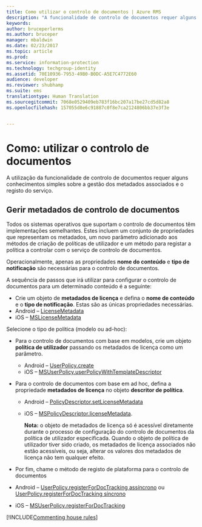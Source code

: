```yaml
---
title: Como utilizar o controlo de documentos | Azure RMS
description: "A funcionalidade de controlo de documentos requer alguns conhecimentos simples sobre a gestão dos metadados associados e o registo do serviço."
keywords: 
author: bruceperlerms
ms.author: bruceper
manager: mbaldwin
ms.date: 02/23/2017
ms.topic: article
ms.prod: 
ms.service: information-protection
ms.technology: techgroup-identity
ms.assetid: 70E10936-7953-49B0-B0DC-A5E7C4772E60
audience: developer
ms.reviewer: shubhamp
ms.suite: ems
translationtype: Human Translation
ms.sourcegitcommit: 7068e0529409eb783f16bc207a17be27cd5d82a8
ms.openlocfilehash: 157055d8e6c91887c0f8e7ca2124806bb37e3f3e


---
```


# <a name="how-to-use-document-tracking"></a>Como: utilizar o controlo de documentos

A utilização da funcionalidade de controlo de documentos requer alguns conhecimentos simples sobre a gestão dos metadados associados e o registo do serviço.

## <a name="managing-document-tracking-metadata"></a>Gerir metadados de controlo de documentos

Todos os sistemas operativos que suportam o controlo de documentos têm implementações semelhantes. Estes incluem um conjunto de propriedades que representam os metadados, um novo parâmetro adicionado aos métodos de criação de políticas de utilizador e um método para registar a política a controlar com o serviço de controlo de documentos.

Operacionalmente, apenas as propriedades **nome do conteúdo** e **tipo de notificação** são necessárias para o controlo de documentos.

A sequência de passos que irá utilizar para configurar o controlo de documentos para um determinado conteúdo é a seguinte:

-   Crie um objeto de **metadados de licença** e defina o **nome de conteúdo** e o **tipo de notificação**. Estas são as únicas propriedades necessárias.
   - Android – [LicenseMetadata](https://msdn.microsoft.com/library/mt573675.aspx)
   -  iOS – [MSLicenseMetadata](https://msdn.microsoft.com/library/mt573683.aspx)

Selecione o tipo de política (modelo ou ad-hoc):
- Para o controlo de documentos com base em modelos, crie um objeto **política de utilizador** passando os metadados de licença como um parâmetro.
  - Android – [UserPolicy.create](https://msdn.microsoft.com/library/dn790887.aspx)
  - iOS – [MSUserPolicy.userPolicyWithTemplateDescriptor](https://msdn.microsoft.com/library/dn790808.aspx)

- Para o controlo de documentos com base em ad hoc, defina a propriedade **metadados de licença** no objeto **descritor de política**.
  - Android – [PolicyDescriptor.setLicenseMetadata](https://msdn.microsoft.com/library/mt573698.aspx)
  - iOS – [MSPolicyDescriptor.licenseMetadata](https://msdn.microsoft.com/library/mt573693.aspx).

    **Nota:** o objeto de metadados de licença só é acessível diretamente durante o processo de configuração do controlo de documentos da política de utilizador especificada. Quando o objeto de política de utilizador tiver sido criado, os metadados de licença associados não estão acessíveis, ou seja, alterar os valores dos metadados de licença não tem qualquer efeito.

     

-   Por fim, chame o método de registo de plataforma para o controlo de documentos
  - Android – [UserPolicy.registerForDocTracking assíncrono](https://msdn.microsoft.com/library/mt573699.aspx) ou [UserPolicy.registerForDocTracking síncrono](https://msdn.microsoft.com/library/mt631387.aspx)
  - iOS – [MSUserPolicy.registerForDocTracking](https://msdn.microsoft.com/library/mt573694.aspx)

[!INCLUDE[Commenting house rules](../includes/houserules.md)]


<!--HONumber=Jan17_HO1-->


